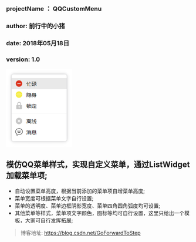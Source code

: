 ### projectName ： 	QQCustomMenu
### author: 		前行中的小猪
### date: 			2018年05月18日
### version: 		1.0


![image](Image/Demo.png)


## 模仿QQ菜单样式，实现自定义菜单，通过ListWidget加载菜单项;

- 自动设置菜单高度，根据当前添加的菜单项自增菜单高度;
- 菜单宽度可根据菜单文字自行设置;
- 菜单的透明度、菜单边框阴影宽度、菜单四角圆角弧度均可设置;
- 其他菜单等样式，菜单项文字颜色，图标等均可自行设置，这里只给出一个模板，大家可自行发挥拓展;


>博客地址: https://blog.csdn.net/GoForwardToStep

